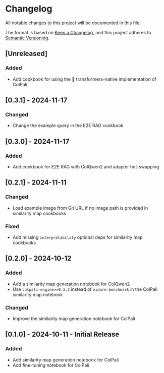 # Changelog

All notable changes to this project will be documented in this file.

The format is based on [Keep a Changelog],
and this project adheres to [Semantic Versioning].

## [Unreleased]

### Added

- Add cookbook for using the 🤗 transformers-native implementation of ColPali

## [0.3.1] - 2024-11-17

### Changed

- Change the example query in the E2E RAG cookbook

## [0.3.0] - 2024-11-17

### Added

- Add cookbook for E2E RAG with ColQwen2 and adapter hot-swapping

## [0.2.1] - 2024-11-11

### Changed

- Load example image from Git URL if no image path is provided in similarity map cookbooks

### Fixed

- Add missing `interpretability` optional deps for similarity map cookbooks

## [0.2.0] - 2024-10-12

### Added

- Add a similarity map generation notebook for ColQwen2
- Use `colpali-engine>=0.3.2` instead of `vidore-benchmark` in the ColPali similarity map notebook

### Changed

- Improve the similarity map generation notebook for ColPali

## [0.1.0] - 2024-10-11 - Initial Release

### Added

- Add similarity map generation notebook for ColPali
- Add fine-tuning notebook for ColPali

<!-- Links -->
[keep a changelog]: https://keepachangelog.com/en/1.0.0/
[semantic versioning]: https://semver.org/spec/v2.0.0.html
